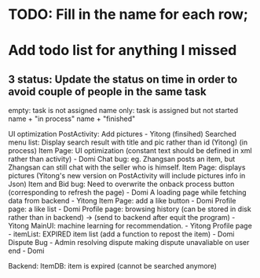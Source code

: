 # TODO: Fill in the name for each row;
# Add todo list for anything I missed


## 3 status:   Update the status on time in order to avoid couple of people in the same task
empty: task is not assigned
name only: task is assigned but not started
name + "in process"
name + "finished"


UI optimization
PostActivity: Add pictures - Yitong (finsihed)
Searched menu list: Display search result with title and pic rather than id (Yitong) (in process)
Item Page: UI optimization (constant text should be defined in xml rather than activity) - Domi
Chat bug: eg. Zhangsan posts an item, but Zhangsan can still chat with the seller who is himself.
Item Page: displays pictures (Yitong's new version on PostActivity will include pictures info in Json)
Item and Bid bug: Need to overwrite the onback process button (corresponding to refresh the page) - Domi
A loading page while fetching data from backend - Yitong
Item Page: add a like button - Domi
Profile page: a like list - Domi
Profile page: browsing history (can be stored in disk rather than in backend) -> (send to backend after equit the program) - Yitong
MainUI: machine learning for recommendation. - Yitong
Profile page - itemList: EXPIRED item list (add a function to repost the item) - Domi
Dispute Bug - Admin resolving dispute making dispute unavaliable on user end - Domi

Backend:
ItemDB: item is expired (cannot be searched anymore)
